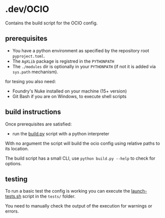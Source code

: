 # .dev/OCIO

Contains the build script for the OCIO config.

## prerequisites

- You have a python environment as specified by the repository root `pyproject.toml`.
- The `AgXLib` package is registred in the `PYTHONPATH`
- The `./modules` dir is optionally in your `PYTHONPATH` (if not it is added via 
`sys.path` mechanism).

for tesing you also need:

- Foundry's Nuke installed on your machine (15+ version)
- Git Bash if you are on Windows, to execute shell scripts

## build instructions

Once prerequisites are satisfied:
- run the [build.py](build.py) script with a python interpreter

With no argument the script will build the ocio config using relative paths to
its location.

The build script has a small CLI, use `python build.py --help` to check for 
options.

## testing

To run a basic test the config is working you can execute the 
[launch-tests.sh](tests/nuke/launch-tests.sh) script in the `tests/` folder.

You need to manually check the output of the execution for warnings or errors.
